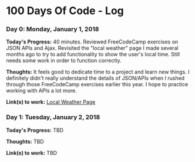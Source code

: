# 100 Days Of Code - Log


### Day 0: Monday, January 1, 2018

**Today's Progress:** 40 minutes.  Reviewed FreeCodeCamp exercises on JSON APIs and Ajax.  Revisited the "local weather" page I made several months ago to try to add functionality to show the user's local time.  Still needs some work in order to function correctly.

**Thoughts:** It feels good to dedicate time to a project and learn new things.  I definitely didn't really understand the details of JSON/APIs when I rushed through those FreeCodeCamp exercises earlier this year.  I hope to practice working with APIs a lot more.

**Link(s) to work:** [Local Weather Page](https://codepen.io/mlucas2218/full/KvJepw/)

### Day 1: Tuesday, January 2, 2018

**Today's Progress:** TBD

**Thoughts:** TBD

**Link(s) to work:** TBD
